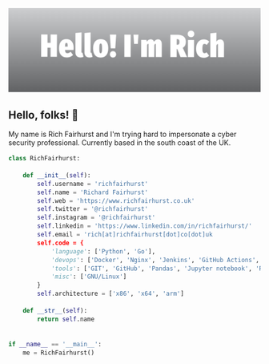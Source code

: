 [![Header](https://raw.githubusercontent.com/richfairhurst/richfairhurst/main/header.png "Header")](https://www.richfairhurst.co.uk/)

## Hello, folks! 👋 

My name is Rich Fairhurst and I'm trying hard to impersonate a cyber security professional. Currently based in the south coast of the UK.

```python
class RichFairhurst:

    def __init__(self):
        self.username = 'richfairhurst'
        self.name = 'Richard Fairhurst'
        self.web = 'https://www.richfairhurst.co.uk'
        self.twitter = '@richfairhurst'
        self.instagram = '@richfairhurst'
        self.linkedin = 'https://www.linkedin.com/in/richfairhurst/'
        self.email = 'rich[at]richfairhurst[dot]co[dot]uk
        self.code = {
            'language': ['Python', 'Go'],
            'devops': ['Docker', 'Nginx', 'Jenkins', 'GitHub Actions', 'AWS', 'GCloud', 'k8s'],
            'tools': ['GIT', 'GitHub', 'Pandas', 'Jupyter notebook', 'Redis','Bninja', 'IDA Pro', 'Pycharm'],
            'misc': ['GNU/Linux']
        }
        self.architecture = ['x86', 'x64', 'arm']

    def __str__(self):
        return self.name


if __name__ == '__main__':
    me = RichFairhurst()


```


<!-- links to social media accounts -->
[1]: https://twitter.com/richfairhurst
[2]: https://www.linkedin.com/in/richfairhurst/
[3]: https://www.richfairhurst.co.uk
[4]: mailto:rich[at]richfairhurst[dot]co[dot]uk
[5]: https://www.github.com/richfairhurst
